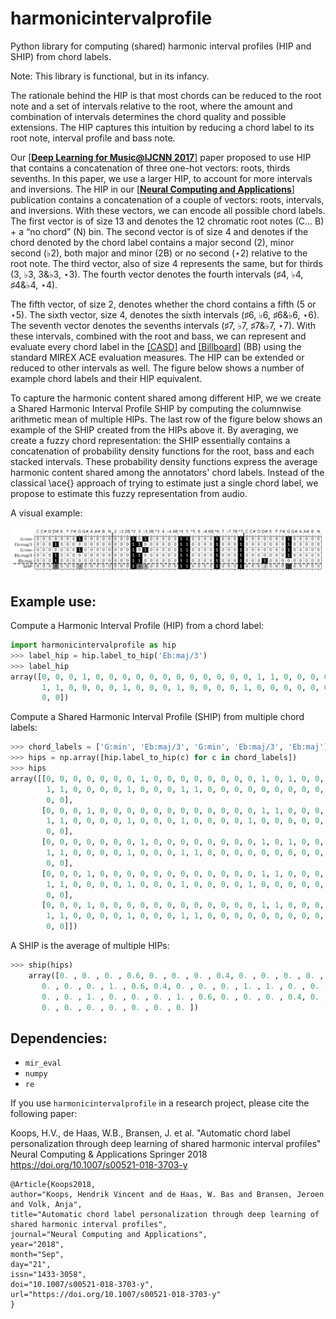 # harmonicintervalprofile

Python library for computing (shared) harmonic interval profiles (HIP and SHIP) from chord labels.

Note: This library is functional, but in its infancy. 

The rationale behind the HIP is that most chords can be reduced to the root note and a set of intervals relative to the root, where the amount and combination of intervals determines the chord quality and possible extensions. The HIP captures this intuition by reducing a chord label to its root note, interval profile and bass note.

Our [[**Deep Learning for Music@IJCNN 2017**]](https://arxiv.org/pdf/1706.09552) paper proposed to use HIP that contains a concatenation of three one-hot vectors: roots, thirds sevenths. In this paper, we use a larger HIP, to account for more intervals and inversions. The HIP in our [[**Neural Computing and Applications**]](https://rdcu.be/7sr2) publication contains a concatenation of a couple of vectors: roots, intervals, and inversions. With these vectors, we can encode all possible chord labels. The first vector is of size 13 and denotes the 12 chromatic root notes (C... B) + a “no chord” (N) bin. The second vector is of size 4 and denotes if the chord denoted by the chord label contains a major second (2), minor second (♭2), both major and minor (2B) or no second (⋆2) relative to the root note. The third vector, also of size 4 represents the same, but for thirds (3, ♭3, 3&♭3, ⋆3). The fourth vector denotes the fourth intervals (♯4, ♭4, ♯4&♭4, ⋆4).

The fifth vector, of size 2, denotes whether the chord contains a fifth (5 or ⋆5). The sixth vector, size 4, denotes the sixth intervals (♯6, ♭6, ♯6&♭6, ⋆6). The seventh vector denotes the sevenths intervals (♯7, ♭7, ♯7&♭7, ⋆7). With these intervals, combined with the root and bass, we can represent and evaluate every chord label in the [[CASD]](http://www.github.com/chordify/casd) and [[Billboard]](http://ddmal.music.mcgill.ca/research/billboard) (BB) using the standard MIREX ACE evaluation measures. The HIP can be extended or reduced to other intervals as well. The figure below shows a number of example chord labels and their HIP equivalent.

To capture the harmonic content shared among different HIP, we we create a Shared Harmonic Interval Profile SHIP by computing the columnwise arithmetic mean of multiple HIPs. The last row of the figure below shows an example of the SHIP created from the HIPs above it. By averaging, we create a fuzzy chord representation: the SHIP essentially contains a concatenation of probability density functions for the root, bass and each stacked intervals. These probability density functions express the average harmonic content shared among the annotators' chord labels. Instead of the classical \ace{} approach of trying to estimate just a single chord label, we propose to estimate this fuzzy representation from audio.

A visual example:

![example hip and ship](assets/hipships.png)

## Example use:

Compute a Harmonic Interval Profile (HIP) from a chord label:

```python 
import harmonicintervalprofile as hip 
>>> label_hip = hip.label_to_hip('Eb:maj/3')
>>> label_hip
array([0, 0, 0, 1, 0, 0, 0, 0, 0, 0, 0, 0, 0, 0, 0, 0, 1, 1, 0, 0, 0, 0,
       1, 1, 0, 0, 0, 0, 1, 0, 0, 0, 1, 0, 0, 0, 0, 1, 0, 0, 0, 0, 0, 0,
       0, 0])
```

Compute a Shared Harmonic Interval Profile (SHIP) from multiple chord labels:

```python 
>>> chord_labels = ['G:min', 'Eb:maj/3', 'G:min', 'Eb:maj/3', 'Eb:maj'] 
>>> hips = np.array([hip.label_to_hip(c) for c in chord_labels]) 
>>> hips 
array([[0, 0, 0, 0, 0, 0, 0, 1, 0, 0, 0, 0, 0, 0, 0, 0, 1, 0, 1, 0, 0, 0,
        1, 1, 0, 0, 0, 0, 1, 0, 0, 0, 1, 1, 0, 0, 0, 0, 0, 0, 0, 0, 0, 0,
        0, 0],
       [0, 0, 0, 1, 0, 0, 0, 0, 0, 0, 0, 0, 0, 0, 0, 0, 1, 1, 0, 0, 0, 0,
        1, 1, 0, 0, 0, 0, 1, 0, 0, 0, 1, 0, 0, 0, 0, 1, 0, 0, 0, 0, 0, 0,
        0, 0],
       [0, 0, 0, 0, 0, 0, 0, 1, 0, 0, 0, 0, 0, 0, 0, 0, 1, 0, 1, 0, 0, 0,
        1, 1, 0, 0, 0, 0, 1, 0, 0, 0, 1, 1, 0, 0, 0, 0, 0, 0, 0, 0, 0, 0,
        0, 0],
       [0, 0, 0, 1, 0, 0, 0, 0, 0, 0, 0, 0, 0, 0, 0, 0, 1, 1, 0, 0, 0, 0,
        1, 1, 0, 0, 0, 0, 1, 0, 0, 0, 1, 0, 0, 0, 0, 1, 0, 0, 0, 0, 0, 0,
        0, 0],
       [0, 0, 0, 1, 0, 0, 0, 0, 0, 0, 0, 0, 0, 0, 0, 0, 1, 1, 0, 0, 0, 0,
        1, 1, 0, 0, 0, 0, 1, 0, 0, 0, 1, 1, 0, 0, 0, 0, 0, 0, 0, 0, 0, 0,
        0, 0]]) 
```

A SHIP is the average of multiple HIPs:

```python 
>>> ship(hips) 
    array([0. , 0. , 0. , 0.6, 0. , 0. , 0. , 0.4, 0. , 0. , 0. , 0. , 0. ,
       0. , 0. , 0. , 1. , 0.6, 0.4, 0. , 0. , 0. , 1. , 1. , 0. , 0. ,
       0. , 0. , 1. , 0. , 0. , 0. , 1. , 0.6, 0. , 0. , 0. , 0.4, 0. ,
       0. , 0. , 0. , 0. , 0. , 0. , 0. ])
```

## Dependencies:

* `mir_eval`
* `numpy`
* `re`

If you use ```harmonicintervalprofile``` in a research project, please cite the following paper:

Koops, H.V., de Haas, W.B., Bransen, J. et al. "Automatic chord label personalization through deep learning of shared harmonic interval profiles" Neural Computing & Applications Springer 2018 https://doi.org/10.1007/s00521-018-3703-y 

```
@Article{Koops2018,
author="Koops, Hendrik Vincent and de Haas, W. Bas and Bransen, Jeroen and Volk, Anja",
title="Automatic chord label personalization through deep learning of shared harmonic interval profiles",
journal="Neural Computing and Applications",
year="2018",
month="Sep",
day="21",
issn="1433-3058",
doi="10.1007/s00521-018-3703-y",
url="https://doi.org/10.1007/s00521-018-3703-y"
}
```
